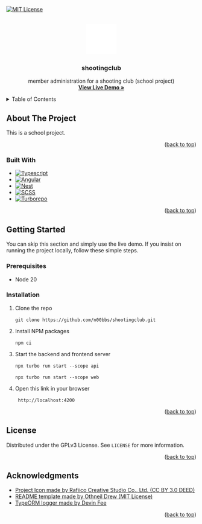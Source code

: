 <!-- Improved compatibility of back to top link: See: https://github.com/othneildrew/Best-README-Template/pull/73 -->
<a name="readme-top"></a>
<!--
*** README template taken from https://github.com/othneildrew/Best-README-Template
-->



<!-- PROJECT SHIELDS -->
<!--
*** See the bottom of this document for the declaration of the reference variables
*** for contributors-url, forks-url, etc. This is an optional, concise syntax you may use.
*** https://www.markdownguide.org/basic-syntax/#reference-style-links
-->
[![MIT License][license-shield]][license-url]



<!-- PROJECT LOGO -->
<br />
<div align="center">
  <a href="https://github.com/github_username/repo_name">
    <img src="image/README/project_icon.svg" alt="Logo" width="80" height="80">
  </a>

<h3 align="center">shootingclub</h3>

  <p align="center">
    member administration for a shooting club (school project) 
    <br />
    <a href="http://localhost:4200"><strong>View Live Demo »</strong></a>
    <br />
  </p>
</div>



<!-- TABLE OF CONTENTS -->
<details>
  <summary>Table of Contents</summary>
  <ol>
    <li>
      <a href="#about-the-project">About The Project</a>
      <ul>
        <li><a href="#built-with">Built With</a></li>
      </ul>
    </li>
    <li>
      <a href="#getting-started">Getting Started</a>
      <ul>
        <li><a href="#prerequisites">Prerequisites</a></li>
        <li><a href="#installation">Installation</a></li>
      </ul>
    </li>
    <li><a href="#usage">Usage</a></li>
    <li><a href="#roadmap">Roadmap</a></li>
    <li><a href="#contributing">Contributing</a></li>
    <li><a href="#license">License</a></li>
    <li><a href="#contact">Contact</a></li>
    <li><a href="#acknowledgments">Acknowledgments</a></li>
  </ol>
</details>



<!-- ABOUT THE PROJECT -->
## About The Project

This is a school project.

<p align="right">(<a href="#readme-top">back to top</a>)</p>



### Built With

* [![Typescript][Typescript-logo]][Typescript-url]
* [![Angular][Angular.io]][Angular-url]
* [![Nest][Nest-logo]][Nest-url]
* [![SCSS][SCSS-logo]][SCSS-url]
* [![Turborepo][Turborepo-logo]][Turborepo-url]

<p align="right">(<a href="#readme-top">back to top</a>)</p>



<!-- GETTING STARTED -->
## Getting Started

You can skip this section and simply use the live demo. If you insist on running the project locally, follow these simple steps.

### Prerequisites

* Node 20

### Installation

1. Clone the repo
   ```
   git clone https://github.com/n00bbs/shootingclub.git
   ```
2. Install NPM packages
   ```
   npm ci
   ```
3. Start the backend and frontend server
   ```
   npx turbo run start --scope api
   ```
   ```
   npx turbo run start --scope web
   ```
4. Open this link in your browser
   ```
    http://localhost:4200
    ```

<p align="right">(<a href="#readme-top">back to top</a>)</p>



<!-- LICENSE -->
## License

Distributed under the GPLv3 License. See `LICENSE` for more information.

<p align="right">(<a href="#readme-top">back to top</a>)</p>



<!-- ACKNOWLEDGMENTS -->
## Acknowledgments

* [Project Icon made by Rafiico Creative Studio Co., Ltd. (CC BY 3.0 DEED)](https://www.iconfinder.com/icons/6843063/accuracy_archery_arrow_business_goal_success_target_icon)
* [README template made by Othneil Drew (MIT License)](https://github.com/othneildrew/Best-README-Template)
* [TypeORM logger made by Devin Fee](https://github.com/nestjs/nest/issues/3657)

<p align="right">(<a href="#readme-top">back to top</a>)</p>



<!-- MARKDOWN LINKS & IMAGES -->
<!-- https://www.markdownguide.org/basic-syntax/#reference-style-links -->
[license-shield]: https://img.shields.io/github/license/n00bbs/shootingclub.svg?style=for-the-badge
[license-url]: https://github.com/n00bbs/shootingclub/blob/main/LICENSE
[product-screenshot]: images/screenshot.png

[Typescript-logo]: https://img.shields.io/badge/Typescript-007ACC?style=for-the-badge&logo=typescript&logoColor=white
[Typescript-url]: https://www.typescriptlang.org/
[Angular.io]: https://img.shields.io/badge/Angular-DD0031?style=for-the-badge&logo=angular&logoColor=white
[Angular-url]: https://angular.io/
[Nest-logo]: https://img.shields.io/badge/NestJS-E0234E?style=for-the-badge&logo=nestjs&logoColor=white
[Nest-url]: https://nestjs.com/
[SCSS-logo]: https://img.shields.io/badge/Scss-CC6699?style=for-the-badge&logo=sass&logoColor=white
[SCSS-url]: https://sass-lang.com/
[Turborepo-logo]: https://img.shields.io/badge/turborepo-000000?style=for-the-badge&logo=turborepo&logoColor=white
[Turborepo-url]: https://turbo.build/
